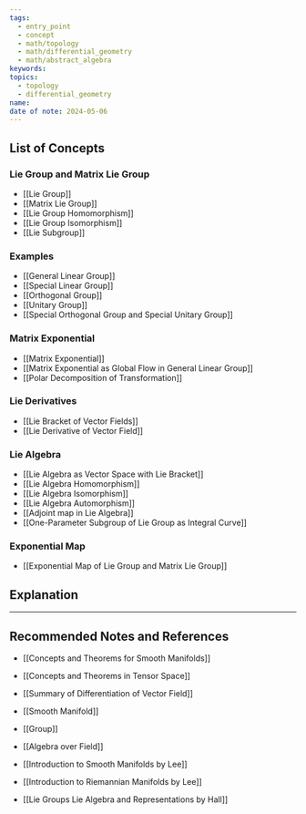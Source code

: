 ```yaml
---
tags:
  - entry_point
  - concept
  - math/topology
  - math/differential_geometry
  - math/abstract_algebra
keywords: 
topics:
  - topology
  - differential_geometry
name: 
date of note: 2024-05-06
---
```


##  List of Concepts

### Lie Group and Matrix Lie Group

- [[Lie Group]]
- [[Matrix Lie Group]]
- [[Lie Group Homomorphism]]
- [[Lie Group Isomorphism]]
- [[Lie Subgroup]]

### Examples

- [[General Linear Group]]
- [[Special Linear Group]]
- [[Orthogonal Group]]
- [[Unitary Group]]
- [[Special Orthogonal Group and Special Unitary Group]]


### Matrix Exponential

- [[Matrix Exponential]]
- [[Matrix Exponential as Global Flow in General Linear Group]]
- [[Polar Decomposition of Transformation]]


### Lie Derivatives

- [[Lie Bracket of Vector Fields]]
- [[Lie Derivative of Vector Field]]

### Lie Algebra

- [[Lie Algebra as Vector Space with Lie Bracket]]
- [[Lie Algebra Homomorphism]]
- [[Lie Algebra Isomorphism]]
- [[Lie Algebra Automorphism]]
- [[Adjoint map in Lie Algebra]]
- [[One-Parameter Subgroup of Lie Group as Integral Curve]]

### Exponential Map

- [[Exponential Map of Lie Group and Matrix Lie Group]]


## Explanation





-----------
##  Recommended Notes and References


- [[Concepts and Theorems for Smooth Manifolds]]
- [[Concepts and Theorems in Tensor Space]]
- [[Summary of Differentiation of Vector Field]]
- [[Smooth Manifold]]
- [[Group]]
- [[Algebra over Field]]

- [[Introduction to Smooth Manifolds by Lee]]
- [[Introduction to Riemannian Manifolds by Lee]]
- [[Lie Groups Lie Algebra and Representations by Hall]]

